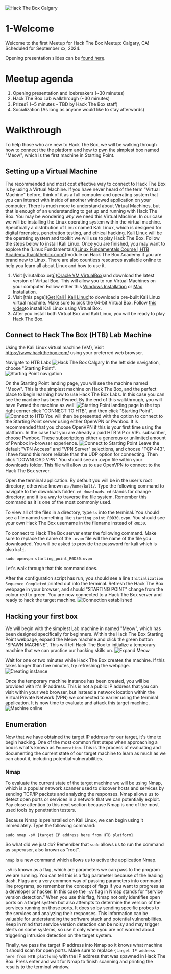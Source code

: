 ![Hack The Box Calgary](images/hack-the-box-calgary.png)
# 1-Welcome
Welcome to the first Meetup for Hack The Box Meetup: Calgary, CA!
Scheduled for September xx, 2024.

Opening presentation slides can be [found here](https://drive.google.com/file/d/1f_9qlvNIv0u6zQlfcMMGBMZHWtPUbztk/view?usp=sharing).
# Meetup agenda
1. Opening presentation and icebreakers (~30 minutes)
2. Hack The Box Lab walkthrough (~30 minutes)
3. Prizes? (~5 minutes - TBD by Hack The Box staff)
4. Socialization (As long as anyone would like to stay afterwards)
# Walkthrough
To help those who are new to Hack The Box, we will be walking through how to connect the the platform and how to [pwn](https://www.merriam-webster.com/dictionary/pwn) the simplest box named "Meow", which is the first machine in Starting Point.
## Setting up a Virtual Machine
The recommended and most cost effective way to connect to Hack The Box is by using a Virtual Machine. If you have never heard of the term "Virtual Machine" before, think of it as a full computer and operating system that you can interact with inside of another windowed application on your computer. There is much more to understand about Virtual Machines, but that is enough of an understanding to get up and running with Hack The Box.
You may be wondering *why* we need this Virtual Machine. In our case we will be installing the Linux operating system within the virtual machine. Specifically a distribution of Linux named Kali Linux, which is designed for digital forensics, penetration testing, and ethical hacking. Kali Linux will be the operating system and toolkit we will use to play Hack The Box. Follow the steps below to install Kali Linux. Once you are finished, you may want to explore the [Linux Fundamentals]([Linux Fundamentals Course | HTB Academy (hackthebox.com)](https://academy.hackthebox.com/course/preview/linux-fundamentals))module on Hack The Box Academy if you are brand new to Linux. There are also countless resources available online to help you learn all about Linux and how to use it.
1. Visit [virutalbox.org]([Oracle VM VirtualBox](https://www.virtualbox.org/))and download the latest version of Virtual Box. This will allow you to run Virtual Machines on your computer. Follow either this [Windows Installation](https://youtu.be/8mns5yqMfZk?si=cWbudluStBmWh-Xy) or [Mac Installation](https://youtu.be/_Kz1hHT3pq4?si=jVnbTUBlx7ZO1Xuq).
2. Visit [this page]([Get Kali | Kali Linux](https://www.kali.org/get-kali/#kali-virtual-machines))to download a pre-built Kali Linux virtual machine. Make sure to pick the 64-bit Virtual Box. Follow [this video](https://youtu.be/vnX1NaF4K-Q?si=CaBKJJGIF3HaEePo)to install Kali Linux using Virtual Box.
3. After you install both Virtual Box and Kali Linux, you will be ready to play Hack The Box.
## Connect to Hack The Box (HTB) Lab Machine
Using the Kali Linux virtual machine (VM), Visit https://www.hackthebox.com/ using your preferred web browser.

Navigate to HTB Labs
![Hack The Box Calgary](images/htb-labs.png)
In the left side navigation, choose "Starting Point".  
![Starting Point navigation](images/starting-point-navigation.png)

On the Starting Point landing page, you will see the machine named "Meow". This is the simplest machine on Hack The Box, and the perfect place to begin learning how to use Hack The Box Labs. In this case you can see the machine has been Pwned. By the end of this walkthrough, you will have Pwned the machine as well!
![Starting Point landing page](images/starting-point-landing-page.png)
In the top right corner click "CONNECT TO HTB", and then click "Starting Point".
![Connect to HTB](images/connect-to-htb.png)
You will then be presented with the option to connect to the Starting Point server using either OpenVPN or Pwnbox. It is recommended that you choose OpenVPN if this is your first time using the platform. In the case that you are already a paid HTB VIP or VIP+ subscriber, choose Pwnbox. These subscriptions either a generous or unlimited amount of Pwnbox in-browser experience.
![Connect to Starting Point](images/connect-to-starting-point.png)
Leave the default "VPN Access" and "VPN Server" selections, and choose "TCP 443". I have found this more reliable than the UDP option for connecting. Then click "DOWNLOAD VPN" You should see an .ovpn file within your downloads folder. This file will allow us to use OpenVPN to connect to the Hack The Box server.

Open the terminal application. By default you will be in the user's root directory, otherwise known as `/home/kali/`. Type the following command to navigate to the downloads folder. `cd downloads`. `cd` stands for change directory, and it is a way to traverse the file system. Remember this command as it is one of the most commonly used.

To view all of the files in a directory, type `ls` into the terminal. You should see a file named something like `starting_point_R0D30.ovpn`. You should see your own Hack The Box username in the filename instead of `R0D30`.

To connect to Hack The Box server enter the following command. Make sure to replace the name of the `.ovpn` file will the name of the file you downloaded. You will be asked to provide the password for kali which is also `kali`.

`sudo openvpn starting_point_R0D30.ovpn`

Let's walk through that this command does.

After the configuration script has run, you should see a line `Initialization Sequence Completed` printed out into the terminal. Refresh the Hack The Box webpage in your browser, and should "STARTING POINT" change from the colour red to green. You are now connected to a Hack The Box server and ready to hack the target machine.
![Connection established](images/connection-established.png)
## Hacking your first box
We will begin with the simplest Lab machine in named "Meow", which has been designed specifically for beginners. Within the Hack The Box Starting Point webpage, expand the Meow machine and click the green button "SPAWN MACHINE". This will tell Hack The Box to initialize a temporary machine that we can practice our hacking skills on.
![Expand Meow](images/expand-meow.png)

Wait for one or two minutes while Hack The Box creates the machine. If this takes longer than five minutes, try refreshing the webpage.
![Creating instance](images/creating-instance.png)

Once the temporary machine instance has been created, you will be provided with it's IP address. This is not a public IP address that you can visit within your web browser, but instead a network location within the Virtual Private Network (VPN) we connected to earlier using the terminal application. It is now time to evaluate and attack this target machine.
![Machine online](images/machine-online.png)
## Enumeration
Now that we have obtained the target IP address for our target, it's time to begin hacking. One of the most common first steps when approaching a box is what's known as `Enumeration`. This is the process of evaluating and documenting the current state of our target machine to learn as much as we can about it, including potential vulnerabilities.

### Nmap
To evaluate the current state of the target machine we will be using Nmap, which is a popular network scanner used to discover hosts and services by sending TCP/IP packets and analyzing the responses. Nmap allows us to detect open ports or services in a network that we can potentially exploit. Pay close attention to this next section because Nmap is one of the most used tools by penetration testers.

Because Nmap is preinstalled on Kali Linux, we can begin using it immediately. Type the following command:

`sudo nmap -sV {target IP address here from HTB platform}`

So what did we just do? Remember that `sudo` allows us to run the command as superuser, also known as "root".

`nmap` is a new command which allows us to active the application Nmap.

`-sV` is known as a flag, which are parameters we can pass to the program we are running. You can tell this is a flag parameter because of the leading dash. Flags are a very common way of passing parameters into command-line programs, so remember the concept of flags if you want to progress as a developer or hacker. In this case the `-sV` flag in Nmap stands for “service version detection.” When you use this flag, Nmap not only identifies open ports on a target system but also attempts to determine the version of the services running on those ports. It does so by sending specific probes to the services and analyzing their responses. This information can be valuable for understanding the software stack and potential vulnerabilities. Keep in mind that service version detection can be noisy and may trigger alerts on some systems, so use it only when you are not worried about triggering intrusion detection on the target system.

Finally, we pass the target IP address into Nmap so it knows what machine it should scan for open ports. Make sure to replace `{target IP address here from HTB platform}` with the IP address that was spawned in Hack The Box. Press enter and wait for Nmap to finish scanning and printing the results to the terminal window.